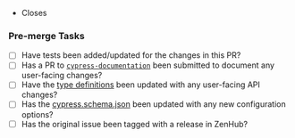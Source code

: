 <!-- Thanks for contributing!
Read our contribution guidelines here: 
https://github.com/cypress-io/cypress/blob/develop/CONTRIBUTING.md -->

- Closes <!-- issue number here - example "Closes #1234" -->

### Pre-merge Tasks

<!-- The following tasks must be completed before a PR can be merged.
You can delete tasks if they are not applicable to the PR changes. -->

- [ ] Have tests been added/updated for the changes in this PR?
- [ ] Has a PR to [`cypress-documentation`](https://github.com/cypress-io/cypress-documentation) been submitted to document any user-facing changes? <!-- Link to PR here -->
- [ ] Have the [type definitions](cli/types/index.d.ts) been updated with any user-facing API changes?
- [ ] Has the [cypress.schema.json](cli/schema/cypress.schema.json) been updated with any new configuration options?
- [ ] Has the original issue been tagged with a release in ZenHub? <!-- (internal team only)-->

